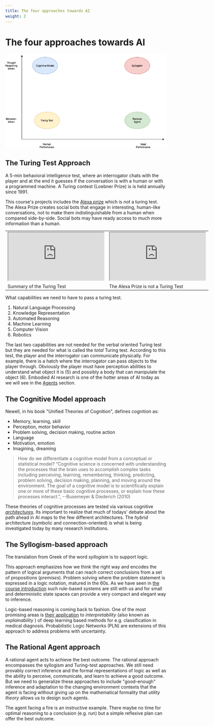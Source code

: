 ```yaml
---
title: The four approaches towards AI
weight: 2
---
```


# The four approaches towards AI

![AI-approaches](images/AI-approaches.png)

## The Turing Test Approach
A 5-min behavioral intelligence test, where an interrogator chats with the player and at the end it guesses if the conversation is with a human or with a programmed machine.  A Turing contest (Loebner Prize) is is held annually since 1991. 

This course's projects includes the [Alexa prize](https://developer.amazon.com/alexaprize) which is _not_ a turing test. The Alexa Prize creates social bots that engage in interesting, human-like conversations, not to make them indistinguishable from a human when compared side-by-side. Social bots may have ready access to much more information than a human. 

<table style="width:130%; table-layout:fixed;">
  <tr>
    <td><div class="embed">
          <iframe src="https://www.youtube.com/embed/3wLqsRLvV-c"></iframe>
        </div></td>
    <td><div class="embed">
            <iframe src="https://www.youtube.com/embed/nVi-QwX82GI"></iframe>
          </div></td>
  </tr>
  <tr>
    <td>Summary of the Turing Test</td>
    <td>The Alexa Prize is not a Turing Test</td>
  </tr>
</table>

What capabilities we need to have to pass a turing test. 

1. Natural Language Processing
2. Knowledge Representation
3. Automated Reasoning
4. Machine Learning 
5. Computer Vision 
6. Robotics

The last two capabilities are not needed for the verbal oriented Turing test but they are needed for what is called the *total* Turing test. According to this test, the player and the interrogator can communicate physically. For example, there is a hatch where the interrogator can pass objects to the player through. Obviously the player must have perception abilities to understand what object it is (5) and possibly a body that can manipulate the object (6). Embodied AI research is one of the hotter areas of AI today as we will see in the [Agents](./400-agents) section. 

## The Cognitive Model approach 

Newell, in his book "Unified Theories of Cognition",  defines cognition as:

* Memory, learning, skill
* Perception, motor behavior
* Problem solving, decision making, routine action
* Language
* Motivation, emotion
* Imagining, dreaming

> How do we differentiate a cognitive model from a conceptual or statistical model? “Cognitive science is concerned with understanding the processes that the brain uses to accomplish complex tasks including perceiving, learning, remembering, thinking, predicting, problem solving, decision making, planning, and moving around the environment. The goal of a cognitive model is to scientifically explain one or more of these basic cognitive processes, or explain how these processes interact.”, --Busemeyer & Diederich (2010) 

These theories of cognitive processes are tested via various cognitive [_architectures_](https://en.wikipedia.org/wiki/Cognitive_architecture). Its important to realize that much of todays' debate about the path ahead in AI maps to the few different architectures. The _hybrid_ architecture (symbolic and connection-oriented) is what is being investigated today by many research institutions. 


## The Syllogism-based approach

The translation from Greek of the word _syllogism_ is to support logic. 

This approach emphasizes how we think the right way and encodes the pattern of logical arguments that can reach correct conclusions from a set of propositions (_premises_). Problem solving where the problem statement is expressed in a logic notation, matured in the 60s. As we have seen in [the course introduction](./100-course-introduction) such rule-based systems are still with us and for small and deterministic state spaces can provide a very compact and elegant way to inference. 

Logic-based reasoning is coming back to fashion. One of the most promising areas is [their application](https://www.ijcai.org/Proceedings/2017/0733.pdf) to _interpretability_ (also known as _explainability_ ) of deep learning based methods for e.g. classification in medical diagnosis. Probabilistic Logic Networks (PLN) are extensions of this approach to address problems with uncertainty. 

## The Rational Agent approach

A rational agent acts to achieve the best outcome. The rational approach encompasses the syllogism and Turing-test approaches. We still need provably correct inference and the formal representations of logic as well as the ability to perceive, communicate, and learn to achieve a good outcome. But we need to generalize these approaches to include "good-enough" inference and adaptation to the changing environment contexts that the agent is facing without giving up on the mathematical formality that _utility theory_ allows us to design such agents. 

The agent facing a fire is an instructive example. There maybe no time for optimal reasoning to a conclusion (e.g. run) but a simple reflexive plan can offer the best outcome. 